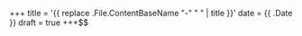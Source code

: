 +++
title = '{{ replace .File.ContentBaseName "-" " " | title }}'
date = {{ .Date }}
draft = true
+++$$
